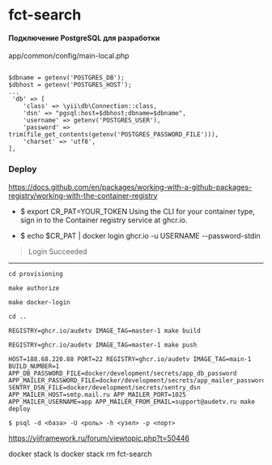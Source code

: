 # fct-search

#### Подключение PostgreSQL для разработки
app/common/config/main-local.php
```

$dbname = getenv('POSTGRES_DB');
$dbhost = getenv('POSTGRES_HOST');
...
 'db' => [
    'class' => \yii\db\Connection::class,
    'dsn' => "pgsql:host=$dbhost;dbname=$dbname",
    'username' => getenv('POSTGRES_USER'),
    'password' => trim(file_get_contents(getenv('POSTGRES_PASSWORD_FILE'))),
    'charset' => 'utf8',
],
```

### Deploy
https://docs.github.com/en/packages/working-with-a-github-packages-registry/working-with-the-container-registry
- $ export CR_PAT=YOUR_TOKEN
  Using the CLI for your container type, sign in to the Container registry service at ghcr.io.

- $ echo $CR_PAT | docker login ghcr.io -u USERNAME --password-stdin
> Login Succeeded

-----

```
cd provisioning
```
```
make authorize
```
```
make docker-login 
```
```
cd ..
```
```
REGISTRY=ghcr.io/audetv IMAGE_TAG=master-1 make build
```
```
REGISTRY=ghcr.io/audetv IMAGE_TAG=master-1 make push
```
```
HOST=188.68.220.88 PORT=22 REGISTRY=ghcr.io/audetv IMAGE_TAG=main-1 BUILD_NUMBER=1 APP_DB_PASSWORD_FILE=docker/development/secrets/app_db_password APP_MAILER_PASSWORD_FILE=docker/development/secrets/app_mailer_password SENTRY_DSN_FILE=docker/development/secrets/sentry_dsn APP_MAILER_HOST=smtp.mail.ru APP_MAILER_PORT=1025 APP_MAILER_USERNAME=app APP_MAILER_FROM_EMAIL=support@audetv.ru make deploy
```

`
$ psql -d <база> -U <роль> -h <узел> -p <порт>
`

https://yiiframework.ru/forum/viewtopic.php?t=50446


docker stack ls
docker stack rm fct-search
